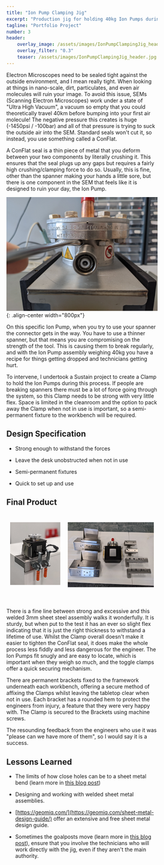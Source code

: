 ```yaml
---
title: "Ion Pump Clamping Jig"
excerpt: "Production jig for holding 40kg Ion Pumps during cleanroom assembly of Scanning Electron Microsope Vacuum Components..."
tagline: "Portfolio Project"
number: 3
header:
    overlay_image: /assets/images/IonPumpClampingJig_header.jpg
    overlay_filter: "0.3"
    teaser: /assets/images/IonPumpClampingJig_header.jpg
---
```


Electron Microscopes need to be sealed tight against the outside environment, and I mean really tight. When looking at things in nano-scale, dirt, particulates, and even air molecules will ruin your image. To avoid this issue, SEMs (Scanning Electron Microscopes) work under a state of "Ultra High Vacuum", a vacuum so empty that you could theoretically travel 40km before bumping into your first air molecule! The negative pressure this creates is huge (-1450psi / -100bar) and all of that pressure is trying to suck the outside air into the SEM. Standard seals won't cut it, so instead, you use something called a ConFlat. 

A ConFlat seal is a thin piece of metal that you deform between your two components by literally crushing it. This ensures that the seal plugs up any gaps but requires a fairly high crushing/clamping force to do so. Usually, this is fine, other than the spanner making your hands a little sore, but there is one component in the SEM that feels like it is designed to ruin your day, the Ion Pump.

![Ion-Pump-Nut-Problem](/assets/images/Ion-Pump-Nut-Problem.jpg){: .align-center width="800px"}

On this specific Ion Pump, when you try to use your spanner the connector gets in the way. You have to use a thinner spanner, but that means you are compromising on the strength of the tool. This is causing them to break regularly, and with the Ion Pump assembly weighing 40kg you have a recipe for things getting dropped and technicians getting hurt. 

To intervene, I undertook a Sustain project to create a Clamp to hold the Ion Pumps during this process. If people are breaking spanners there must be a lot of force going through the system, so this Clamp needs to be strong with very little flex. Space is limited in the cleanroom and the option to pack away the Clamp when not in use is important, so a semi-permanent fixture to the workbench will be required.

## Design Specification

- Strong enough to withstand the forces

- Leave the desk unobstructed when not in use

- Semi-permanent fixtures

- Quick to set up and use

## Final Product

<html>
<head>
    <meta name="viewport" content="width=device-width, initial-scale=1">
    <style>
        * {
        box-sizing: border-box;
        }
        /* Create your layouts. Here, I start by defining an uneven 2column style (-photos)
        /* followed by defining an even 2column style (-dual-even) which is used across multiple secions*/
        /* ....*/
        /* Create two unequal columns that floats next to each other */
    .column-photos {
        float: left;
        padding: 10px;
        height: max-content; /* Should be removed. Only for demonstration */
    }
    .left-photos {
        width: 38%;
    }
    .right-photos {
        width: 62%;
    }
    /* Clear floats after the columns */
    .row:after {
        content: "";
        display: table;
        clear: both;
    }
    /* Responsive layout - makes the three columns stack on top of each other instead of next to each other */
    @media screen and (max-width: 600px) {
        .column-photos {
        width: 100%;
        height: max-content;
        }
    }
    </style>
</head>
<body>
    <div class="row">
        <div class="column-photos left-photos">
            <p><img src="/assets/images/IonPumpClampingJig_highlight.png" align="center"></p>           
        </div>
        <div class="column-photos right-photos">
            <p><img src="/assets/images/Ion-Pump-Jig-Disassembled.png" align="center"></p>
        </div>
    </div>
    <div class="row">
    </div>
    <br>
</body>
</html>

There is a fine line between strong and excessive and this welded 3mm sheet steel assembly walks it wonderfully. It is sturdy, but when put to the test it has an ever so slight flex indicating that it is just the right thickness to withstand a lifetime of use. Whilst the Clamp overall doesn't make it easier to tighten the ConFlat seal, it does make the whole process less fiddly and less dangerous for the engineer. The Ion Pumps fit snugly and are easy to locate, which is important when they weigh so much, and the toggle clamps offer a quick securing mechanism.

There are permanent brackets fixed to the framework underneath each workbench, offering a secure method of affixing the Clamps whilst leaving the tabletop clear when not in use. Each bracket has a rounded hem to protect the engineers from injury, a feature that they were very happy with. The Clamp is secured to the Brackets using machine screws.

The resounding feedback from the engineers who use it was "please can we have more of them", so I would say it is a success.

## Lessons Learned

- The limits of how close holes can be to a sheet metal bend (learn more in [this blog post](/Sheet-Metal-Lessons/))

- Designing and working with welded sheet metal assemblies.

- [https://geomiq.com/](https://geomiq.com/sheet-metal-design-guide/) offer an extensive and free sheet metal design guide.

- Sometimes the goalposts move (learn more in [this blog post](/Goalposts/)), ensure that you involve the technicians who will work directly with the jig, even if they aren't the main authority.

